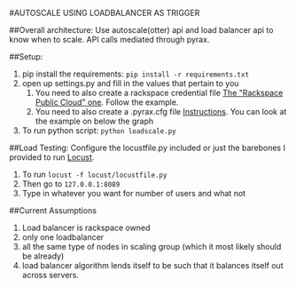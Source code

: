 #AUTOSCALE USING LOADBALANCER AS TRIGGER

##Overall architecture:
Use autoscale(otter) api and load balancer api to know when to scale. API calls mediated through pyrax. 


##Setup:
1. pip install the requirements:  `pip install -r requirements.txt`
2. open up settings.py and fill in the values that pertain to you
	1. You need to also create a rackspace credential file [The "Rackspace Public Cloud" one](https://github.com/rackspace/pyrax/blob/master/docs/getting_started.md#authenticating). Follow the example.
	2. You need to also create a .pyrax.cfg file [Instructions](https://github.com/rackspace/pyrax/blob/master/docs/getting_started.md#available-configuration-settings). You can look at the example on below the graph
3. To run python script: `python loadscale.py`

##Load Testing:
Configure the locustfile.py included or just the barebones I provided to run [Locust](http://docs.locust.io/en/latest/). 

1. To run `locust -f locust/locustfile.py`
2. Then go to `127.0.0.1:8089`
3. Type in whatever you want for number of users and what not

##Current Assumptions
1. Load balancer is rackspace owned
2. only one loadbalancer 
3. all the same type of nodes in scaling group (which it most likely should be already)
4. load balancer algorithm lends itself to be such that it balances itself out across servers.
